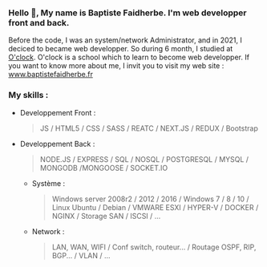 ### Hello 👋, My name is Baptiste Faidherbe. I'm web developper front and back. 
Before the code, I was an system/network Administrator, and in 2021, I deciced to became web developper. So during 6 month, I studied at [O'clock](https://oclock.io/). O'clock is a school which to learn to become web developper. If you want to know more about me, I invit you to visit my web site : www.baptistefaidherbe.fr


### My skills : 

- Developpement Front : 
    > JS /
    > HTML5 / CSS / SASS /
    > REATC / NEXT.JS / REDUX /
    > Bootstrap

- Developpement Back : 
    > NODE.JS / EXPRESS /
    > SQL / NOSQL /
    > POSTGRESQL / MYSQL /
    > MONGODB /MONGOOSE /
    > SOCKET.IO
  
  - Système : 
      > Windows server 2008r2 / 2012 / 2016 /
      > Windows 7 / 8 / 10 /
      > Linux Ubuntu / Debian /
      > VMWARE ESXI / HYPER-V /
      > DOCKER /
      > NGINX /
      > Storage SAN / ISCSI /
      > ...

   - Network : 
      > LAN, WAN, WIFI /
      > Conf switch, routeur... /
      > Routage OSPF, RIP, BGP... /
      > VLAN /
      > ...
